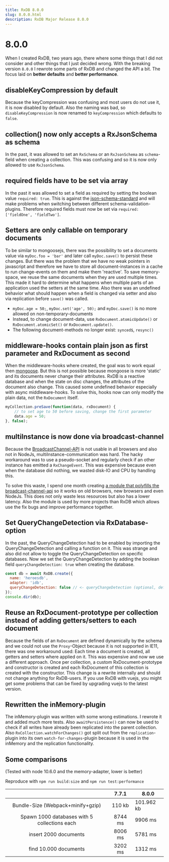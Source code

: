 ```yaml
---
title: RxDB 8.0.0
slug: 8.0.0.html
description: RxDB Major Release 8.0.0
---
```


# 8.0.0

When I created RxDB, two years ago, there where some things that I did not consider and other things that I just decided wrong.
With the breaking version `8.0.0` I rewrote some parts of RxDB and changed the API a bit. The focus laid on **better defaults** and **better performance**.

## disableKeyCompression by default

Because the keyCompression was confusing and most users do not use it, it is now disabled by default. Also the naming was bad, so `disableKeyCompression` is now renamed to `keyCompression` which defaults to `false`.

## collection() now only accepts a RxJsonSchema as schema

In the past, it was allowed to set an `RxSchema` or an `RxJsonSchema` as `schema`-field when creating a collection. This was confusing and so it is now only allowed to use `RxJsonSchema`.

## required fields have to be set via array

In the past it was allowed to set a field as required by setting the boolean value `required: true`.
This is against the [json-schema-standard](https://json-schema.org/understanding-json-schema/reference/object.html#required-properties) and will make problems when switching between different schema-validation-plugins. Therefore required fields must now be set via `required: ['fieldOne', 'fieldTwo']`.

## Setters are only callable on temporary documents

To be similar to mongoosejs, there was the possibility to set a documents value via `myDoc.foo = 'bar'` and later call `myDoc.save()` to persist these changes.
But there was the problem that we have no weak pointers in javascript and therefore we have to store all document-instances in a cache to run change-events on them and make them 'reactive'. To save memory-space, we reuse the same documents when they are used multiple times. This made it hard to determine what happens when multiple parts of an application used the setters at the same time. Also there was an undefined behavior what should happen when a field is changed via setter and also via replication before `save()` was called.

-   `myDoc.age = 50;`, `myDoc.set('age', 50);` and `myDoc.save()` is no more allowed on non-temporary-documents
-   Instead, to change document-data, use `RxDocument.atomicUpdate()` or `RxDocument.atomicSet()` or `RxDocument.update()`.
-   The following document-methods no longer exist: `synced$`, `resync()`

## middleware-hooks contain plain json as first parameter and RxDocument as second

When the middleware-hooks where created, the goal was to work equal then [mongoose](http://mongoosejs.com/docs/middleware.html). But this is not possible because mongoose is more 'static' and its documents never change their attributes. RxDB is a reactive database and when the state on disc changes, the attributes of the document also change. This caused some undefined behavior especially with async middleware-hooks. To solve this, hooks now can only modify the plain data, not the `RxDocument` itself.

```javascript
myCollection.preSave(function(data, rxDocument) {
    // to set age to 50 before saving, change the first parameter
    data.age = 50;
}, false);
```

## multiInstance is now done via broadcast-channel

Because the [BroadcastChannel-API](https://developer.mozilla.org/en-US/docs/Web/API/Broadcast_Channel_API) is not usable in all browsers and also not in NodeJs, multiInstance-communication was hard. The hacky workaround was to use a pseudo-socket and regularly check if an other instance has emitted a `RxChangeEvent`.
This was expensive because even when the database did nothing, we wasted disk-IO and CPU by handling this.

To solve this waste, I spend one month creating [a module that polyfills the broadcast-channel-api](https://github.com/pubkey/broadcast-channel) so it works on old browsers, new browsers and even NodeJs. This does not only waste less resources but also has a lower latency. Also the module is used by more projects than RxDB which allows use the fix bugs and improve performance together.

## Set QueryChangeDetection via RxDatabase-option

In the past, the QueryChangeDetection had to be enabled by importing the QueryChangeDetection and calling a function on it. This was strange and also did not allow to toggle the QueryChangeDetection on specific databases.
Now we set the QueryChangeDetection by adding the boolean field `queryChangeDetection: true` when creating the database.

```javascript
const db = await RxDB.create({
  name: 'heroesdb',
  adapter: 'idb',
  queryChangeDetection: false // <- queryChangeDetection (optional, default: false)
});
console.dir(db);
```

## Reuse an RxDocument-prototype per collection instead of adding getters/setters to each document

Because the fields of an `RxDocument` are defined dynamically by the schema and we could not use the `Proxy`-Object because it is not supported in IE11, there was one workaround used: Each time a document is created, all getters and setters where applied on it. This was expensive and now we use a different approach.
Once per collection, a custom RxDocument-prototype and constructor is created and each RxDocument of this collection is created with the constructor. This change is a rewrite internally and should not change anything for RxDB-users. If you use RxDB with vuejs, you might get some problems that can be fixed by upgrading vuejs to the latest version.

## Rewritten the inMemory-plugin

The inMemory-plugin was written with some wrong estimations. I rewrote it and added much more tests. Also `awaitPersistence()` can now be used to check if all writes have already been replicated into the parent collection. Also `RxCollection.watchForChanges()` got split out from the `replication`-plugin into its own `watch-for-changes`-plugin because it is used in the inMemory and the replication functionality.

## Some comparisons

(Tested with node 10.6.0 and the memory-adapter, lower is better)

Reproduce with `npm run build:size` and `npm run test:performance`

|                                               |  7.7.1  | 8.0.0      |
| :-------------------------------------------: | :-----: | ---------- |
|       Bundle-Size (Webpack+minify+gzip)       |  110 kb | 101.962 kb |
| Spawn 1000 databases  with 5 collections each | 8744 ms | 9906 ms    |
|             insert 2000 documents             | 8006 ms | 5781 ms    |
|             find 10.000 documents             | 3202 ms | 1312 ms    |
